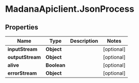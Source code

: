 # MadanaApiclient.JsonProcess

## Properties

Name | Type | Description | Notes
------------ | ------------- | ------------- | -------------
**inputStream** | **Object** |  | [optional] 
**outputStream** | **Object** |  | [optional] 
**alive** | **Boolean** |  | [optional] 
**errorStream** | **Object** |  | [optional] 


